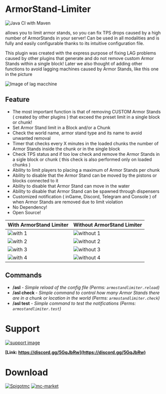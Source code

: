 # ArmorStand-Limiter

![Java CI with Maven](https://github.com/xSavior-of-God/ArmorStand-Limiter/workflows/Java%20CI%20with%20Maven/badge.svg?branch=main)

allows you to limit armor stands, so you can fix TPS drops caused by a high number of ArmorStands in your server!
Can be used in all modalities and is fully and easily configurable thanks to its intuitive configuration file.

This plugin was created with the express purpose of fixing LAG problems caused by other plugins that generate and do not
remove custom Armor Stands within a single block!
Later we also thought of adding other functions to avoid lagging machines caused by Armor Stands, like this one in the
picture

![Image of lag macchine](https://media.giphy.com/media/tEMxrfDqlsOxr3Ft8N/giphy.gif)

## Feature

* The most important function is that of removing CUSTOM Armor Stands ( created by other plugins ) that exceed the
  preset limit in a single block or chunk!
* Set Armor Stand limit in a Block and/or a Chunk
* Check the world name, armor stand type and its name to avoid unwanted removal
* Timer that checks every X minutes in the loaded chunks the number of Armor Stands inside the chunk or in the single
  block
* Check TPS status and if too low check and remove the Armor Stands in a sigle block or chunk ( this check is also
  performed only on loaded chunks )
* Ability to limit players to placing a maximum of Armor Stands per chunk
* Ability to disable that the Armor Stand can be moved by the pistons or blocks connected to it
* Ability to disable that Armor Stand can move in the water
* Ability to disable that Armor Stand can be spawned through dispensers
* Customized notification ( inGame, Discord, Telegram and Console ) of when Armor Stands are removed due to limit
  violation
* No Dependency!
* Open Source!

| With ArmorStand Limiter                                                | Without ArmorStand Limiter                                                |
|------------------------------------------------------------------------|---------------------------------------------------------------------------|
| ![with 1](https://media.giphy.com/media/KIAEOaU7DQ0zMV3tNG/giphy.gif)  | ![without 1](https://media.giphy.com/media/tEMxrfDqlsOxr3Ft8N/giphy.gif)  |
| ![with 2](https://media.giphy.com/media/cWRZo5KXvXQqSZsYro/giphy.gif)  | ![without 2](https://media.giphy.com/media/8fI4hdymXqI8S5yjKX/giphy.gif)  |
| ![with 3](https://media.giphy.com/media/Gic4t11kRXLkDZnyxL/giphy.gif)  | ![without 3](https://media.giphy.com/media/zLbGnlhX0eZJ9KzrEh/giphy.gif)  |
| ![with 4](https://media1.giphy.com/media/iwZOd2zAndB8WrBWaG/giphy.gif) | ![without 4](https://media1.giphy.com/media/piOLmBeN2Ew9ZwMA1Z/giphy.gif) |

## Commands

* **/asl** - *Simple reload of the config file (Perms: `armostandlimiter.reload`)*
* **/asl check <chunk>** - *Simple command to control how many Armor Stands there are in a chunk or location in the
  world (Perms: `armostandlimiter.check`)*
* **/asl test** - *Simple command to test the notifications (Perms: `armostandlimiter.test`)*

# Support

[![support image](https://www.heroxwar.com/discordLogo.png)](https://discord.gg/5GqJbRw)

**[Link: https://discord.gg/5GqJbRw](https://discord.gg/5GqJbRw)**

# Download

[![Spigotmc](https://static.spigotmc.org/img/spigot.png)](https://www.spigotmc.org/resources/armorstand-limiter.86706/)          [![mc-market](https://pbs.twimg.com/profile_images/1557308606579556352/suzgxeGs_200x200.jpg)](https://builtbybit.com/resources/18303/)
